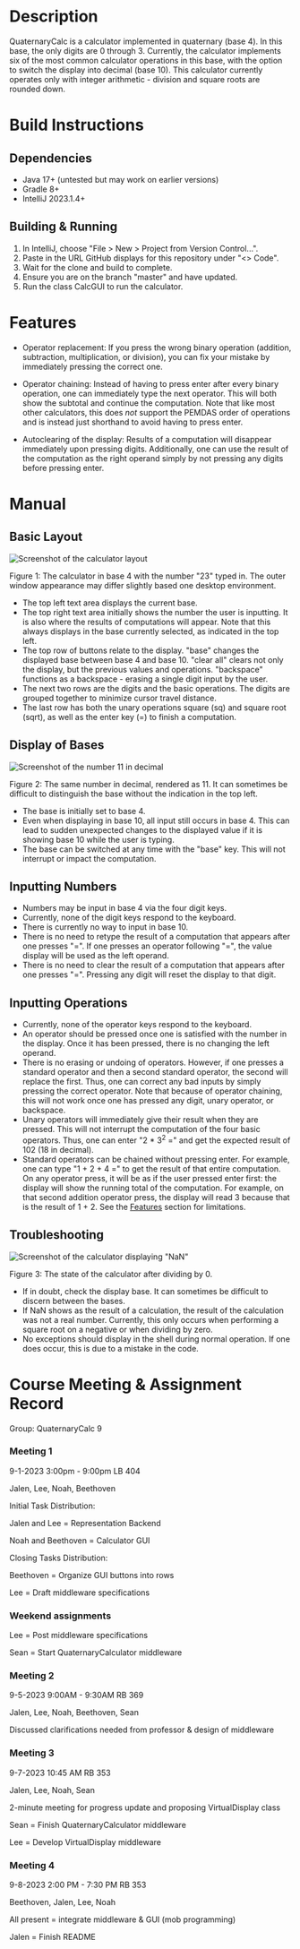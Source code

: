 # Description

QuaternaryCalc is a calculator implemented in quaternary (base 4). In this base, the only digits are
0 through 3. Currently, the calculator implements six of the most common calculator operations in
this base, with the option to switch the display into decimal (base 10). This calculator currently
operates only with integer arithmetic - division and square roots are rounded down.

# Build Instructions

## Dependencies

- Java 17+ (untested but may work on earlier versions)
- Gradle 8+
- IntelliJ 2023.1.4+

## Building & Running

1. In IntelliJ, choose "File > New > Project from Version Control...".
2. Paste in the URL GitHub displays for this repository under "<> Code".
3. Wait for the clone and build to complete.
4. Ensure you are on the branch "master" and have updated.
5. Run the class CalcGUI to run the calculator.

# Features

- Operator replacement: If you press the wrong binary operation (addition, subtraction, multiplication,
  or division), you can fix your mistake by immediately pressing the correct one.

- Operator chaining: Instead of having to press enter after every binary operation, one can immediately
  type the next operator. This will both show the subtotal and continue the computation. Note that like most
  other calculators, this does *not* support the PEMDAS order of operations and is instead just shorthand to
  avoid having to press enter.

- Autoclearing of the display: Results of a computation will disappear immediately upon pressing digits. Additionally,
  one can use the result of the computation as the right operand simply by not pressing any digits before pressing
  enter.

# Manual

## Basic Layout

![Screenshot of the calculator layout](docs/calculator_layout.png)

Figure 1: The calculator in base 4 with the number "23" typed in. The outer window appearance may differ slightly based
one desktop environment.

- The top left text area displays the current base.
- The top right text area initially shows the number the user is inputting. It is also where the results of computations
  will appear. Note that this always displays in the base currently selected, as indicated in the top left.
- The top row of buttons relate to the display. "base" changes the displayed base between base 4 and
  base 10. "clear all" clears not only the display, but the previous values and operations. "backspace"
  functions as a backspace - erasing a single digit input by the user.
- The next two rows are the digits and the basic operations. The digits are grouped together to minimize cursor
  travel distance.
- The last row has both the unary operations square (sq) and square root (sqrt), as well as the enter key (=) to finish
  a computation.

## Display of Bases

![Screenshot of the number 11 in decimal](docs/calculator_hard_to_distinguish_bases.png)

Figure 2: The same number in decimal, rendered as 11. It can sometimes be difficult to distinguish the base without the
indication in the top left.

- The base is initially set to base 4.
- Even when displaying in base 10, all input still occurs in base 4. This can lead to sudden unexpected
  changes to the displayed value if it is showing base 10 while the user is typing.
- The base can be switched at any time with the "base" key. This will not interrupt or impact the
  computation.

## Inputting Numbers

- Numbers may be input in base 4 via the four digit keys.
- Currently, none of the digit keys respond to the keyboard.
- There is currently no way to input in base 10.
- There is no need to retype the result of a computation that appears after one presses "=". If one presses
  an operator following "=", the value display will be used as the left operand.
- There is no need to clear the result of a computation that appears after one presses "=". Pressing any
  digit will reset the display to that digit.

## Inputting Operations

- Currently, none of the operator keys respond to the keyboard.
- An operator should be pressed once one is satisfied with the number in the display. Once it has been pressed, there
  is no changing the left operand.
- There is no erasing or undoing of operators. However, if one presses a standard operator and then a second standard
  operator, the second will replace the first. Thus, one can correct any bad inputs by simply pressing the correct
  operator. Note that because of operator chaining, this will not work once one has pressed any digit, unary operator,
  or
  backspace.
- Unary operators will immediately give their result when they are pressed. This will not interrupt the computation of
  the four basic operators. Thus, one can enter "2 * 3<sup>2</sup> =" and get the expected result of 102 (18 in
  decimal).
- Standard operators can be chained without pressing enter. For example, one can type "1 + 2 + 4 =" to get the result
  of that entire computation. On any operator press, it will be as if the user pressed enter first: the display will
  show
  the running total of the computation. For example, on that second addition operator press, the display will read 3
  because that is the result of 1 + 2. See the [Features](#features) section for limitations.

## Troubleshooting

![Screenshot of the calculator displaying "NaN"](docs/calculator_nan.png)

Figure 3: The state of the calculator after dividing by 0.

- If in doubt, check the display base. It can sometimes be difficult to discern between the bases.
- If NaN shows as the result of a calculation, the result of the calculation was not a real number. Currently, this
  only occurs when performing a square root on a negative or when dividing by zero.
- No exceptions should display in the shell during normal operation. If one does occur, this is due to a mistake in
  the code.

# Course Meeting & Assignment Record

Group: QuaternaryCalc 9

### Meeting 1

9-1-2023
3:00pm - 9:00pm
LB 404

Jalen, Lee, Noah, Beethoven

Initial Task Distribution:

Jalen and Lee = Representation Backend

Noah and Beethoven = Calculator GUI

Closing Tasks Distribution:

Beethoven = Organize GUI buttons into rows

Lee = Draft middleware specifications

### Weekend assignments

Lee = Post middleware specifications

Sean = Start QuaternaryCalculator middleware

### Meeting 2

9-5-2023
9:00AM - 9:30AM
RB 369

Jalen, Lee, Noah, Beethoven, Sean

Discussed clarifications needed from professor & design of middleware

### Meeting 3

9-7-2023
10:45 AM
RB 353

Jalen, Lee, Noah, Sean

2-minute meeting for progress update and proposing VirtualDisplay class

Sean = Finish QuaternaryCalculator middleware

Lee = Develop VirtualDisplay middleware

### Meeting 4

9-8-2023
2:00 PM - 7:30 PM
RB 353

Beethoven, Jalen, Lee, Noah

All present = integrate middleware & GUI (mob programming)

Jalen = Finish README



